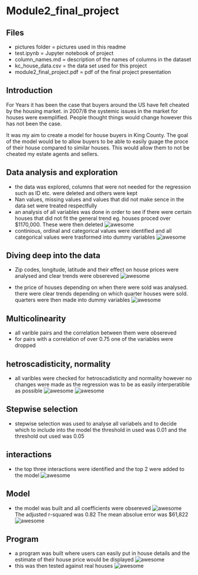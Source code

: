 # Module2_final_project

## Files
- pictures folder = pictures used in this readme
- test.ipynb = Jupyter notebook of project
- column_names.md = description of the names of columns in the dataset
- kc_house_data.csv =  the data set used for this project
- module2_final_project.pdf = pdf of the final project presentation

## Introduction
For Years it has been the case that buyers around the US have felt cheated by the housing market. in 2007/8 the systemic issues in the market for houses were exemplified. People thought things would change however this has not been the case.

It was my aim to create a model for house buyers in King County. The goal of the model would be to allow buyers to be able to easily guage the proce of their house compared to similar houses. This would allow them to not be cheated my estate agents and sellers.

## Data analysis and exploration
- the data was explored, columns that were not needed for the regression such as ID etc. were deleted and others were kept
- Nan values, missing values and values that did not make sence in the data set were treated respectfully
- an analysis of all variables was done in order to see if there were certain houses that did not fit the general trend eg. houses proced over $1170,000. These were then deleted
![awesome](https://github.com/SaifuddinAnjarwalla/Module2_final_project/blob/master/Pictures/Data_anlysis_hist.png)
- continious, ordinal and categorical values were identified and all categorical values were trasformed into dummy variables
![awesome](https://github.com/SaifuddinAnjarwalla/Module2_final_project/blob/master/Pictures/data_analysis_scat.png)

## Diving deep into the data
- Zip codes, longitude, latitude and their effect on house prices were analysed and clear trends were obsereved
![awesome](https://github.com/SaifuddinAnjarwalla/Module2_final_project/blob/master/Pictures/zipcode.png)

- the price of houses depending on when there were sold was analysed. there were clear trends depending on which quarter houses were sold. quarters were then made into dummy variables
![awesome](https://github.com/SaifuddinAnjarwalla/Module2_final_project/blob/master/Pictures/sell_date.png)

## Multicolinearity 
- all varible pairs and the correlation between them were obsereved
- for pairs with a correlation of over 0.75 one of the variables were dropped

## hetroscadisticity, normality
- all varibles were checked for hetroscadisticity and normality however no changes were made as the regression was to be as easily interperatible as possible
![awesome](https://github.com/SaifuddinAnjarwalla/Module2_final_project/blob/master/Pictures/norm_multi_1.png)
![awesome](https://github.com/SaifuddinAnjarwalla/Module2_final_project/blob/master/Pictures/norm_multi_2.png)

## Stepwise selection
- stepwise selection was used to analyse all variabels and to decide which to include into the model the threshold in used was 0.01 and the threshold out used was 0.05

## interactions
- the top three interactions were identified and the top 2 were added to the model
![awesome](https://github.com/SaifuddinAnjarwalla/Module2_final_project/blob/master/Pictures/interactions.png)

## Model
- the model was built and all coefficients were obsereved
![awesome](https://github.com/SaifuddinAnjarwalla/Module2_final_project/blob/master/Pictures/coeff.png)
The adjusted r-squared was 0.82
The mean absolue error was $61,822
![awesome](https://github.com/SaifuddinAnjarwalla/Module2_final_project/blob/master/Pictures/actual_vs_pred.png)

## Program
- a program was built where users can easily put in house details and the estimate of their house price would be displayed
![awesome](https://github.com/SaifuddinAnjarwalla/Module2_final_project/blob/master/Pictures/program.png)
- this was then tested against real houses 
![awesome](https://github.com/SaifuddinAnjarwalla/Module2_final_project/blob/master/Pictures/House%20example.png)

